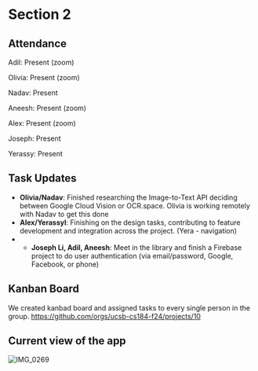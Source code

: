 # Section 2


## Attendance
Adil: Present (zoom)

Olivia: Present (zoom)

Nadav: Present

Aneesh: Present (zoom)

Alex: Present (zoom)

Joseph: Present

Yerassy: Present

## Task Updates


- **Olivia/Nadav**: Finished researching the Image-to-Text API deciding between Google Cloud Vision or OCR.space. Olivia is working remotely with Nadav to get this done
- **Alex/Yerassyl**: Finishing on the design tasks, contributing to feature development and integration across the project. (Yera - navigation)
- - **Joseph Li, Adil, Aneesh**: Meet in the library and finish a Firebase project to do user authentication (via email/password, Google, Facebook, or phone)

## Kanban Board
We created kanbad board and assigned tasks to every single person in the group. 
https://github.com/orgs/ucsb-cs184-f24/projects/10


## Current view of the app
![IMG_0269](https://github.com/user-attachments/assets/af8f7178-2fd2-4c0c-b146-8ff6299fd721)
